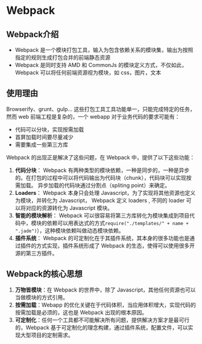 # Webpack

## Webpack介绍
- Webpack 是一个模块打包工具，输入为包含依赖关系的模块集，输出为按照指定的规则生成打包合并的前端静态资源
- Webpack 是同时支持 AMD 和 CommonJs 的模块定义方式，不仅如此，Webpack 可以将任何前端资源视为模块，如 css，图片，文本

## 使用理由
Browserify、grunt、gulp… 这些打包工具工具功能单一，只能完成特定的任务，然而 web 前端工程是复杂的，一个 webapp 对于业务代码的要求可能有：
- 代码可以分块，实现按需加载
- 首屏加载时间要尽量减少
- 需要集成一些第三方库

Webpack 的出现正是解决了这些问题，在 Webpack 中，提供了以下这些功能：
1. **代码分块**： Webpack 有两种类型的模块依赖，一种是同步的，一种是异步的。在打包的过程中可以将代码输出为代码块（chunk），代码块可以实现按需加载。 异步加载的代码块通过分割点（spliting point）来确定。
2. **Loaders**： Webpack 本身只会处理 Javascript，为了实现将其他资源也定义为模块，并转化为 Javascript， Webpack 定义 loaders , 不同的 loader 可以将对应的资源转化为 Javascript 模块。
3. **智能的模块解析**： Webpack 可以很容易将第三方库转化为模块集成到项目代码中，模块的依赖可以用表达式的方式`require("./templates/" + name + ".jade")`），这种模块依赖叫做动态模块依赖。
4. **插件系统**： Webpack 的可定制化在于其插件系统，其本身的很多功能也是通过插件的方式实现，插件系统形成了 Webpack 的生态，使得可以使用很多开源的第三方插件。

## Webpack的核心思想
1. **万物皆模块**：在 Webpack 的世界中，除了 Javascript，其他任何资源也可以当做模块的方式引用。
2. **按需加载**：Webapp 的优化关键在于代码体积，当应用体积增大，实现代码的按需加载是必须的，这也是 Webpack 出现的根本原因。
3. **可定制化**：任何一个工具都不可能解决所有问题，提供解决方案才是最可行的，Webpack 基于可定制化的理念构建，通过插件系统，配置文件，可以实现大型项目的定制需求。
